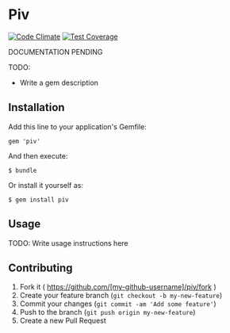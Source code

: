 # Piv
[![Code Climate](https://codeclimate.com/github/GeorgeTaveras1231/piv/badges/gpa.svg)](https://codeclimate.com/github/GeorgeTaveras1231/piv)
[![Test Coverage](https://codeclimate.com/github/GeorgeTaveras1231/piv/badges/coverage.svg)](https://codeclimate.com/github/GeorgeTaveras1231/piv)

DOCUMENTATION PENDING

TODO:
+ Write a gem description

## Installation

Add this line to your application's Gemfile:

    gem 'piv'

And then execute:

    $ bundle

Or install it yourself as:

    $ gem install piv

## Usage

TODO: Write usage instructions here

## Contributing

1. Fork it ( https://github.com/[my-github-username]/piv/fork )
2. Create your feature branch (`git checkout -b my-new-feature`)
3. Commit your changes (`git commit -am 'Add some feature'`)
4. Push to the branch (`git push origin my-new-feature`)
5. Create a new Pull Request
